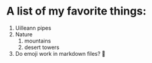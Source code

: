 # A list of my favorite things:

1. Uilleann pipes
2. Nature
    1. mountains
    2. desert towers
3. Do emoji work in markdown files? :tada:
